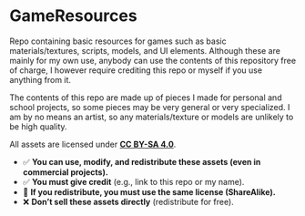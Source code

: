 # GameResources
Repo containing basic resources for games such as basic materials/textures, scripts, models, and UI elements. Although these are mainly for my own use, anybody can use the contents of this repository free of charge, I however require crediting this repo or myself if you use anything from it.

The contents of this repo are made up of pieces I made for personal and school projects, so some pieces may be very general or very specialized. I am by no means an artist, so any materials/texture or models are unlikely to be high quality.

All assets are licensed under **[CC BY-SA 4.0](https://creativecommons.org/licenses/by-sa/4.0/)**.  
- ✅ **You can use, modify, and redistribute these assets (even in commercial projects).**  
- ✅ **You must give credit** (e.g., link to this repo or my name).  
- 🔄 **If you redistribute, you must use the same license (ShareAlike).**  
- ❌ **Don’t sell these assets directly** (redistribute for free).  
